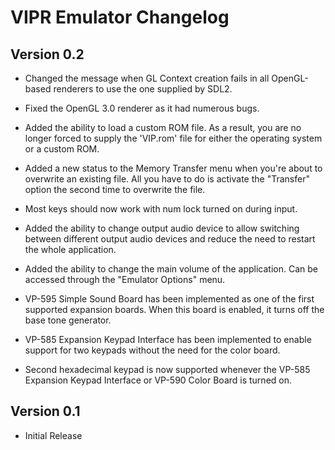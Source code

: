 # VIPR Emulator Changelog

## Version 0.2

- Changed the message when GL Context creation fails in all OpenGL-based renderers to use the one supplied by SDL2.

- Fixed the OpenGL 3.0 renderer as it had numerous bugs.

- Added the ability to load a custom ROM file.  As a result, you are no longer forced to supply the 'VIP.rom' file for either the operating system or a custom ROM.

- Added a new status to the Memory Transfer menu when you're about to overwrite an existing file.  All you have to do is activate the "Transfer" option the second time to overwrite the file.

- Most keys should now work with num lock turned on during input.

- Added the ability to change output audio device to allow switching between different output audio devices and reduce the need to restart the whole application.

- Added the ability to change the main volume of the application.  Can be accessed through the "Emulator Options" menu.

- VP-595 Simple Sound Board has been implemented as one of the first supported expansion boards.  When this board is enabled, it turns off the base tone generator.

- VP-585 Expansion Keypad Interface has been implemented to enable support for two keypads without the need for the color board.

- Second hexadecimal keypad is now supported whenever the VP-585 Expansion Keypad Interface or VP-590 Color Board is turned on.

## Version 0.1

- Initial Release
